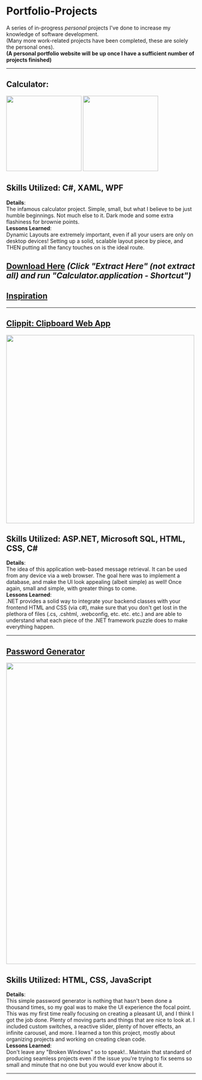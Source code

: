 # Portfolio-Projects   
A series of in-progress _personal_ projects I've done to increase my knowledge of software development.  
(Many more work-related projects have been completed, these are solely the personal ones).  
**(A personal portfolio website will be up once I have a sufficient number of projects finished)**
<hr>  

## **Calculator**: 
<!DOCTYPE html>
<html lang="en">
  <body>
    <div class="row">
<img src="https://user-images.githubusercontent.com/101738608/197716595-29a3c9fe-ef55-44b0-b27d-e248e2e3325e.png" width="200">
<img src="https://user-images.githubusercontent.com/101738608/197716633-2f36c5f1-4e3f-4595-8715-f136086fa306.png" width="200">
  </div>
  </body>
</html>

## **Skills Utilized: C#, XAML, WPF**  
**Details**:  
The infamous calculator project. Simple, small, but what I believe to be just humble beginnings. Not much else to it. Dark mode and some extra flashiness for brownie points.   
**Lessons Learned**:   
Dynamic Layouts are extremely important, even if all your users are only on desktop devices! Setting up a solid, scalable layout piece by piece, and THEN putting all the fancy touches on is the ideal route.   
## **[Download Here](https://github.com/sddiaz/Portfolio-Projects/files/9586536/Portfolio_Calculator.zip)** *(Click "Extract Here" (not extract all) and run "Calculator.application - Shortcut")*   
## **[Inspiration](https://dribbble.com/shots/14709020-Calculator)**

<hr>  


## **[Clippit: Clipboard Web App](http://clippit.somee.com/)**  

<img src="https://user-images.githubusercontent.com/101738608/197719421-a2647341-fe8b-4753-b377-5989eec35c6c.png" width="500">


## **Skills Utilized: ASP.NET, Microsoft SQL, HTML, CSS, C#**  
**Details**:     
The idea of this application web-based message retrieval. It can be used from any device via a web browser. The goal here was to implement a database, and make the UI look appealing (albeit simple) as well! Once again, small and simple, with greater things to come.      
**Lessons Learned**:   
.NET provides a solid way to integrate your backend classes with your frontend HTML and CSS (via c#), make sure that you don't get lost in the plethora of files (.cs, .cshtml, .webconfig, etc. etc. etc.) and are able to understand what each piece of the .NET framework puzzle does to make everything happen.   
<hr>


## **[Password Generator](https://tinyurl.com/passgenn)**  


<img src="https://user-images.githubusercontent.com/101738608/200132021-1fd026ec-58e9-4883-9014-1e2c5e48c04a.png" width="800">


## **Skills Utilized: HTML, CSS, JavaScript**  
**Details**:    
This simple password generator is nothing that hasn't been done a thousand times, so my goal was to make the UI experience the focal point. This was my first time really focusing on creating a pleasant UI, and I think I got the job done. Plenty of moving parts and things that are nice to look at. I included custom switches, a reactive slider, plenty of hover effects, an infinite carousel, and more. I learned a ton this project, mostly about organizing projects and working on creating clean code.   
**Lessons Learned**:   
Don't leave any "Broken Windows" so to speak!.. Maintain that standard of producing seamless projects even if the issue you're trying to fix seems so small and minute that no one but you would ever know about it.   
<hr>
